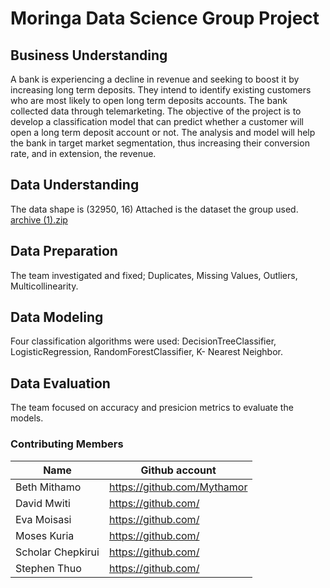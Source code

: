# Moringa Data Science Group Project

## Business Understanding
A bank is experiencing a decline in revenue and seeking to boost it by increasing long term deposits. They intend to identify existing customers who are most likely to open long term deposits accounts. The bank collected data through telemarketing. The objective of the project is to develop a classification model that can predict whether a customer will open a long term deposit account or not. The analysis and model will help the bank in target market segmentation, thus increasing their conversion rate, and in extension, the revenue.

## Data Understanding
The data shape is (32950, 16)
Attached is the dataset the group used.
[archive (1).zip](https://github.com/Mythamor/Moringa-DS--Group-Project/files/10884958/archive.1.zip)

## Data Preparation
The team investigated and fixed; Duplicates, Missing Values, Outliers, Multicollinearity.

## Data Modeling
Four classification algorithms were used: DecisionTreeClassifier, LogisticRegression, RandomForestClassifier, K- Nearest Neighbor.

## Data Evaluation
The team focused on accuracy and presicion metrics to evaluate the models.

### Contributing Members

|Name     |  Github account   | 
|---------|-----------------|
|Beth Mithamo | https://github.com/Mythamor |
|David Mwiti | https://github.com/ |
|Eva Moisasi | https://github.com/ |
|Moses Kuria| https://github.com/ |
|Scholar Chepkirui| https://github.com/ |
|Stephen Thuo| https://github.com/ |




